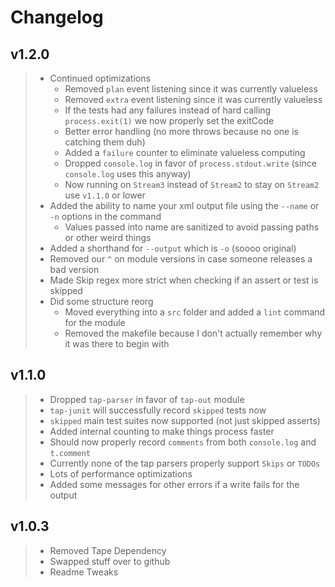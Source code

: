 # Changelog

## v1.2.0

> - Continued optimizations
>   - Removed `plan` event listening since it was currently valueless
>   - Removed `extra` event listening since it was currently valueless
>   - If the tests had any failures instead of hard calling `process.exit(1)` we now properly set the exitCode
>   - Better error handling (no more throws because no one is catching them duh)
>   - Added a `failure` counter to eliminate valueless computing
>   - Dropped `console.log` in favor of `process.stdout.write` (since `console.log` uses this anyway)
>   - Now running on `Stream3` instead of `Stream2` to stay on `Stream2` use `v1.1.0` or lower
> - Added the ability to name your xml output file using the `--name` or `-n` options in the command
>   - Values passed into name are sanitized to avoid passing paths or other weird things
> - Added a shorthand for `--output` which is `-o` (soooo original)
> - Removed our `^` on module versions in case someone releases a bad version
> - Made Skip regex more strict when checking if an assert or test is skipped
> - Did some structure reorg
>   - Moved everything into a `src` folder and added a `lint` command for the module
>   - Removed the makefile because I don't actually remember why it was there to begin with

## v1.1.0

> - Dropped `tap-parser` in favor of `tap-out` module
> - `tap-junit` will successfully record `skipped` tests now
> - `skipped` main test suites now supported (not just skipped asserts)
> - Added internal counting to make things process faster
> - Should now properly record `comments` from both `console.log` and `t.comment`
> - Currently none of the tap parsers properly support `Skips` or `TODOs`
> - Lots of performance optimizations
> - Added some messages for other errors if a write fails for the output

## v1.0.3
> - Removed Tape Dependency
> - Swapped stuff over to github
> - Readme Tweaks
